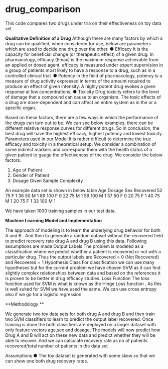 # drug_comparison
This code compares two drugs under tria on their effectiveness on toy data set

**Qualitative Definition of a Drug** 
Although there are many factors by which a drug can be qualified, when considered for use, below are parameters which are used to decide one drug over the other. 
● Efficacy 
It is the capacity for beneficial change (or therapeutic effect) of a given drug. In pharmacology, efficacy (Emax) is the maximum response achievable from an applied or dosed agent. efficacy is measured under expert supervision in a group of patients most likely to have a response to a drug, such as in a controlled clinical trial. 
● Potency 
In the field of pharmacology, potency is a measure of drug activity expressed in terms of the amount required to produce an effect of given intensity. A highly potent drug evokes a given response at low concentrations, 
● Toxicity 
Drug toxicity refers to the level of damage that a compound can cause to an organism. The toxic effects of a drug are dose-dependent and can affect an entire system as in the or a specific organ.

Based on these factors, there are a few ways in which the performance of the drugs can turn out to be. 
We can see below examples, there can be different relative response curves for different drugs. 
So in conclusion, the best drug will have the highest efficacy, highest potency and lowest toxicity.
Parameters used in our Model 
It is rather difficult to determine the true efficacy and toxicity in a theoretical setup. We consider a combination of some indirect markers and correspond them with the health status of a given patient to gauge the effectiveness of the drug. 
We consider the below factors. 
1. Age of Patient 
2. Gender of Patient 
3. Dosage Given 
Sample Complexity 

An example data set is shown in below table 
Age Dosage Sex Recovered 
52 75 F 1 
36 50 M 1 
89 100 F 0 
22 75 M 1 
59 100 M 1 
57 50 F 0 
20 75 F 1 
40 75 M 1 
20 75 F 1 
33 100 M 1 

We have taken 1000 training samples in our test data. 

**Machine Learning Model and Implementation** 

The approach of modeling is to learn the underlying drug behavior for both A and B . And then to generate a random dataset without the recovered field to predict recovery rate drug A and drug B using this data. Following assumptions are made 
Output Labels 
The problem is modeled as a classification where we predict whether a patient is recovered or not with a particular drug. Thus the output labels are Recovered = 0 (Not Recovered) and Recovered = 1 
Hypothesis Class 
For classification we can use many hypotheses but for the current problem we have chosen SVM as it can find slightly complex relationships between data and based on the references it is proven to be better in drug efficacy studies. 
Loss Function 
The loss function used for SVM is what is known as the Hinge Loss function . As this is well suited for SVM we have used the same. We can use cross entropy also if we go for a logistic regression.

**Methodology **

We generate two toy data sets for both drug A and drug B and then train two SVM classifiers to learn to predict the output label recovered. Once training is done the both classifiers are deployed on a larger dataset with only feature vectors age,sex and dosage. The models will now predict how Drug A and B will act on these new data and predict whether they will be able to recover. And we can calculate recovery rate as no of patients recovered/total number of patients in the data set 
 

Assumptions 
● The toy dataset is generated with some skew so that we can show one both drug recovery rates.

